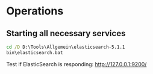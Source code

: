 # Operations

## Starting all necessary services

```bat
cd /D D:\Tools\Allgemein\elasticsearch-5.1.1
bin\elasticsearch.bat
```

Test if ElasticSearch is responding:   <http://127.0.0.1:9200/>